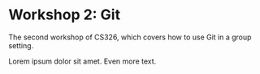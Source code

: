 # Workshop 2: Git

The second workshop of CS326, which covers how to use Git in a group setting.

Lorem ipsum dolor sit amet.
Even more text.
